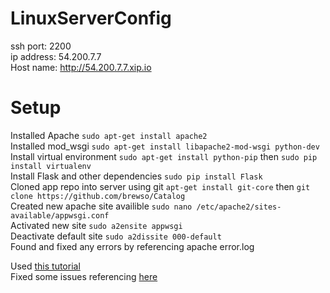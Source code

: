 # LinuxServerConfig

ssh port: 2200  
ip address: 54.200.7.7  
Host name: http://54.200.7.7.xip.io  

# Setup  
Installed Apache `sudo apt-get install apache2`  
Installed mod_wsgi `sudo apt-get install libapache2-mod-wsgi python-dev`  
Install virtual environment `sudo apt-get install python-pip` then `sudo pip install virtualenv`  
Install Flask and other dependencies `sudo pip install Flask`  
Cloned app repo into server using git `apt-get install git-core` then `git clone https://github.com/brewso/Catalog`  
Created new apache site availible `sudo nano /etc/apache2/sites-available/appwsgi.conf`  
Activated new site `sudo a2ensite appwsgi`  
Deactivate default site  `sudo a2dissite 000-default`  
Found and fixed any errors by referencing apache error.log

Used [this tutorial](https://www.digitalocean.com/community/tutorials/how-to-deploy-a-flask-application-on-an-ubuntu-vps)  
Fixed some issues referencing [here](https://modwsgi.readthedocs.io/en/develop/user-guides/application-issues.html#application-working-directory)  
